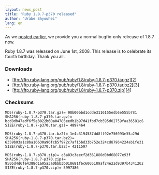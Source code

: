 ```yaml
---
layout: news_post
title: "Ruby 1.8.7-p370 released"
author: "Urabe Shyouhei"
lang: en
---
```


As we [posted earlier][1], we provide you a normal bugfix-only relrease
of 1.8.7 now.

Ruby 1.8.7 was released on June 1st, 2008. This release is to celebrate
its fourth birthday. Thank you all.

### Downloads

* [ftp://ftp.ruby-lang.org/pub/ruby/1.8/ruby-1.8.7-p370.tar.gz][2]
* [ftp://ftp.ruby-lang.org/pub/ruby/1.8/ruby-1.8.7-p370.tar.bz2][3]
* [ftp://ftp.ruby-lang.org/pub/ruby/1.8/ruby-1.8.7-p370.zip][4]

### Checksums

    MD5(ruby-1.8.7-p370.tar.gz)= 98b00bbd1cdde3116155edb6e555b781
    SHA256(ruby-1.8.7-p370.tar.gz)= bcd8db47adf6f5e3822b60a04785eedb1b97d41fbd7cb595d02759faa36581c6
    SIZE(ruby-1.8.7-p370.tar.gz)= 4897464

    MD5(ruby-1.8.7-p370.tar.bz2)= 1e4c3194537dd8ff92e756993e55a29d
    SHA256(ruby-1.8.7-p370.tar.bz2)= 6359b03a1c8ba16630a96fcb5f972c7af15bd33b752e324cd87964224ab1fe31
    SIZE(ruby-1.8.7-p370.tar.bz2)= 4211597

    MD5(ruby-1.8.7-p370.zip)= c3a83c3eecf2d361880d0bd68077e93f
    SHA256(ruby-1.8.7-p370.zip)= 9505d4d6fe4388d1a05a3a0bbb3b018681f6c6005109af24e22d9397b4341202
    SIZE(ruby-1.8.7-p370.zip)= 5997386



[1]: /en/news/2011/10/06/plans-for-1-8-7/ 
[2]: ftp://ftp.ruby-lang.org/pub/ruby/1.8/ruby-1.8.7-p370.tar.gz 
[3]: ftp://ftp.ruby-lang.org/pub/ruby/1.8/ruby-1.8.7-p370.tar.bz2 
[4]: ftp://ftp.ruby-lang.org/pub/ruby/1.8/ruby-1.8.7-p370.zip 

